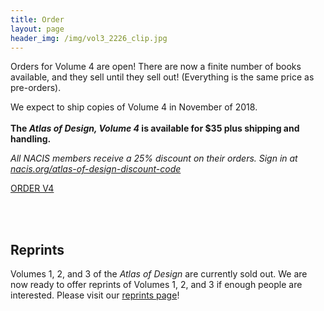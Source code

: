 ```yaml
---
title: Order
layout: page
header_img: /img/vol3_2226_clip.jpg
---
```


Orders for Volume 4 are open! There are now a finite number of books available, and they sell until they sell out! (Everything is the same price as pre-orders). 

We expect to ship copies of Volume 4 in November of 2018. 
<br><br>
<b>The _Atlas of Design, Volume 4_ is available for $35 plus shipping and handling. </b>
<br>

*All NACIS members receive a 25% discount on their orders. Sign in at <a href="http://nacis.org/atlas-of-design-discount-code" target="_blank"> nacis.org/atlas-of-design-discount-code</a>*



<a href="https://atlasofdesign.bigcartel.com/product/atlas-of-design-v4" target="_blank" class="button button-red">ORDER V4 <i class="fa fa-shopping-cart"></i>
</a>
<br/>

<br><br>
## Reprints
Volumes 1, 2, and 3 of the _Atlas of Design_ are currently sold out. We are now ready to offer reprints of Volumes 1, 2, and 3 if enough people are interested. Please visit our [reprints page](/reprints)! 
